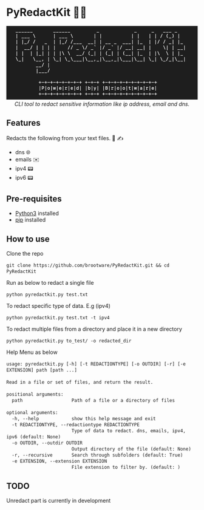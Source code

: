 # PyRedactKit 🔐📝

<p align="center">
  <img src="./asciiRedact.png" alt="Python Redactor Kit!"/>
<br />
<i>CLI tool to redact sensitive information like ip address, email and dns.</i>
</p>

## Features

Redacts the following from your text files. 📄 ✍️

- dns 🌐
- emails ✉️
- ipv4 📟
- ipv6 📟

## Pre-requisites

- [Python3](https://www.python.org/downloads/) installed
- [pip](https://packaging.python.org/en/latest/guides/installing-using-pip-and-virtual-environments/) installed

## How to use

Clone the repo

```
git clone https://github.com/brootware/PyRedactKit.git && cd PyRedactKit
```

Run as below to redact a single file

```
python pyredactkit.py test.txt
```

To redact specific type of data. E.g (ipv4)

```
python pyredactkit.py test.txt -t ipv4
```

To redact multiple files from a directory and place it in a new directory

```
python pyredactkit.py to_test/ -o redacted_dir
```

Help Menu as below

```
usage: pyredactkit.py [-h] [-t REDACTIONTYPE] [-o OUTDIR] [-r] [-e EXTENSION] path [path ...]

Read in a file or set of files, and return the result.

positional arguments:
  path                  Path of a file or a directory of files

optional arguments:
  -h, --help            show this help message and exit
  -t REDACTIONTYPE, --redactiontype REDACTIONTYPE
                        Type of data to redact. dns, emails, ipv4, ipv6 (default: None)
  -o OUTDIR, --outdir OUTDIR
                        Output directory of the file (default: None)
  -r, --recursive       Search through subfolders (default: True)
  -e EXTENSION, --extension EXTENSION
                        File extension to filter by. (default: )
```

## TODO

Unredact part is currently in development
